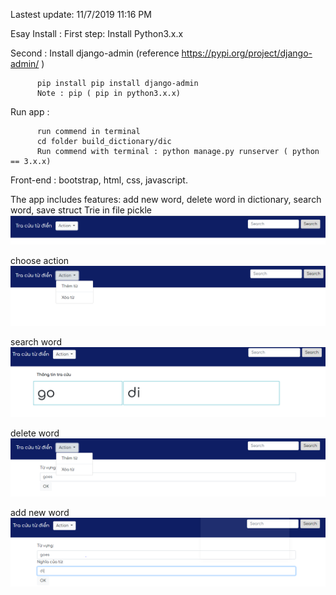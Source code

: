 Lastest update: 11/7/2019 11:16 PM 

Esay Install :
  First step: Install Python3.x.x
      
  Second :  Install django-admin (reference https://pypi.org/project/django-admin/ )
        
          pip install pip install django-admin 
          Note : pip ( pip in python3.x.x) 
  Run app :
          
          run commend in terminal
          cd folder build_dictionary/dic
          Run commend with terminal : python manage.py runserver ( python == 3.x.x)
  Front-end : bootstrap, html, css, javascript.
  
  The app includes features: add new word, delete word in dictionary, search word, save struct Trie in file pickle
  ![Alt text](main.PNG)
  
  choose action
  ![Alt text](choose.PNG)
  
  search word
  ![Alt text](find.PNG)

  delete word 
  ![Alt text](xoatu.PNG)

  add new word
  ![Alt text](add_word.PNG)
